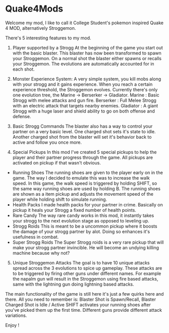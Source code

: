 # Quake4Mods
Welcome my mod, I like to call it College Student's pokemon inspired Quake 4 MOD, alternatively Stroggemon.

There's 5 interesting features to my mod. 

1. Player supported by a Strogg
At the beginning of the game you start out with the basic blaster. This blaster has now been transformed to spawn your Stroggemon.
On a normal shot the blaster either spawns or recalls your Stroggemon. The evolutions are automatically accounted for in each shot. 

2. Monster Experience System:
A very simple system, you kill mobs along with your strogg and it gains experience. When you reach a certain experience threshold, the Stroggemon evolves.
Currently there's only one evolution tree, the Marine -> Berserker -> Gladiator. 
Marine : Basic Strogg with melee attacks and gun fire.
Berserker : Full Melee Strogg with an electric attack that targets nearby enemies.
Gladiator : A giant Strogg with a huge laser and shield ability to go on both offense and defense.


3. Basic Strogg Commands
The blaster also has a way to control your partner on a very basic level. One charged shot sets it's state to idle.
Another charged shot from the blaster will set it's behavior back to active and follow you once more. 

4. Special Pickups
In this mod I've created 5 special pickups to help the player and their partner progress through the game. All pickups are activated on pickup if that wasn't obvious.
- Running Shoes
    The running shoes are given to the player early on in the game. The way I decided to emulate this was to increase the walk speed.
    In this game, the walk speed is triggered by holding SHIFT, so the same way running shoes are used by holding B.
    The running shoes are shown as a item pickup and adjusts the movement speed of the player while holding shift to simulate running.
- Health Packs
    I made health packs for your partner in crime. Basically on pickup it heals your Strogg a fixed number of health points.
- Rare Candy
    The way rare candy works in this mod, it instantly takes your strogg to the next evolution stage as opposed to leveling up. 
- Strogg Roids
    This is meant to be a uncommon pickup where it boosts the damage of your strogg partner by alot. Doing so enhances it's usefulness in combat.
- Super Strogg Roids
    The Super Strogg roids is a very rare pickup that will make your strogg partner invincible. He will become an undying killing machine because why not?
5. Unique Stroggemon Attacks
    The goal is to have 10 unique attacks spread across the 3 evolutions to spice up gameplay. These attacks are to be triggered by firing other guns under different names.
    For example the napalm gun will result in the Stroggemon using fire based attacks, same with the lightning gun doing lightning based attacks.
 
 The main functionality of the game is still here it's just a few quirks here and there. All you need to remember is: 
 Blaster Shot is Spawn/Recall, Blaster Charged Shot is Idle / Active
 SHIFT activates your running shoes after you've picked them up the first time.
 Different guns provide different attack variations. 
 
 Enjoy !

